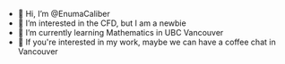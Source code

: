 - 👋 Hi, I’m @EnumaCaliber
- 👀 I’m interested in the CFD, but I am a newbie
- 🌱 I’m currently learning Mathematics in UBC Vancouver
- 👋 If you're interested in my work, maybe we can have a coffee chat in Vancouver


<!---
EnumaCaliber/EnumaCaliber is a ✨ special ✨ repository because its `README.md` (this file) appears on your GitHub profile.
You can click the Preview link to take a look at your changes.
--->

